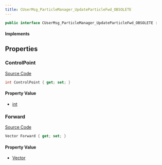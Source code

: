 ```yaml
---
title: CUserMsg_ParticleManager_UpdateParticleFwd_OBSOLETE
---
```


```csharp
public interface CUserMsg_ParticleManager_UpdateParticleFwd_OBSOLETE : ITypedProtobuf<CUserMsg_ParticleManager_UpdateParticleFwd_OBSOLETE>, INativeHandle
```

#### Implements

## Properties

### ControlPoint

[Source Code](https://github.com/swiftly-solution/swiftlys2/blob/main/managed/src/SwiftlyS2.Generated/Protobufs/Interfaces/CUserMsg_ParticleManager_UpdateParticleFwd_OBSOLETE.cs#L13)

```csharp
int ControlPoint { get; set; }
```

#### Property Value

- [int](https://learn.microsoft.com/dotnet/api/system.int32)

### Forward

[Source Code](https://github.com/swiftly-solution/swiftlys2/blob/main/managed/src/SwiftlyS2.Generated/Protobufs/Interfaces/CUserMsg_ParticleManager_UpdateParticleFwd_OBSOLETE.cs#L16)

```csharp
Vector Forward { get; set; }
```

#### Property Value

- [Vector](/docs/api/shared/natives/vector)


